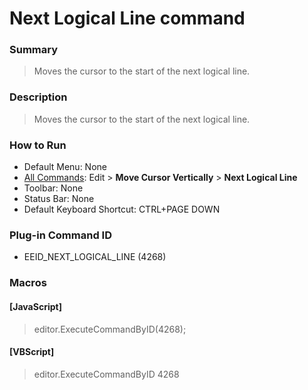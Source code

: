 # Next Logical Line command

### Summary

> Moves the cursor to the start of the next logical line.

### Description

> Moves the cursor to the start of the next logical line.

### How to Run

- Default Menu: None
- [All Commands](../tools/all_commands): Edit > **Move Cursor Vertically**
\> **Next Logical Line**
- Toolbar: None
- Status Bar: None
- Default Keyboard Shortcut: CTRL+PAGE DOWN

### Plug-in Command ID

- EEID\_NEXT\_LOGICAL\_LINE (4268)

### Macros

#### \[JavaScript\]

> editor.ExecuteCommandByID(4268);

#### \[VBScript\]

> editor.ExecuteCommandByID 4268
